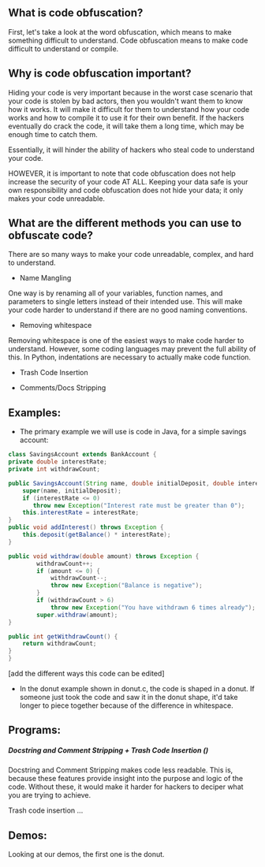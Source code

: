 ## What is code obfuscation?

First, let's take a look at the word obfuscation, which means to make something difficult to understand. Code obfuscation means to make code difficult to understand or compile. 

## Why is code obfuscation important?

Hiding your code is very important because in the worst case scenario that your code is stolen by bad actors, then you wouldn't want them to know how it works. It will make it difficult for them to understand how your code works and how to compile it to use it for their own benefit. If the hackers eventually do crack the code, it will take them a long time, which may be enough time to catch them.

Essentially, it will hinder the ability of hackers who steal code to understand your code. 

HOWEVER, it is important to note that code obfuscation does not help increase the security of your code AT ALL. Keeping your data safe is your own responsibility and code obfuscation does not hide your data; it only makes your code unreadable. 

## What are the different methods you can use to obfuscate code? 

There are so many ways to make your code unreadable, complex, and hard to understand. 

- Name Mangling

One way is by renaming all of your variables, function names, and parameters to single letters instead of their intended use. This will make your code harder to understand if there are no good naming conventions. 

- Removing whitespace

Removing whitespace is one of the easiest ways to make code harder to understand. However, some coding languages may prevent the full ability of this. In Python, indentations are necessary to actually make code function. 

- Trash Code Insertion

- Comments/Docs Stripping

## Examples:

- The primary example we will use is code in Java, for a simple savings account:
```java
class SavingsAccount extends BankAccount {
private double interestRate;
private int withdrawCount;

public SavingsAccount(String name, double initialDeposit, double interestRate)throws Exception {
    super(name, initialDeposit);
    if (interestRate <= 0)
       throw new Exception("Interest rate must be greater than 0");
    this.interestRate = interestRate;
}
public void addInterest() throws Exception {
    this.deposit(getBalance() * interestRate);
}

public void withdraw(double amount) throws Exception {
        withdrawCount++;
        if (amount <= 0) {
            withdrawCount--;
            throw new Exception("Balance is negative");
        }
        if (withdrawCount > 6)
            throw new Exception("You have withdrawn 6 times already");
        super.withdraw(amount);
}

public int getWithdrawCount() {
    return withdrawCount;
}
}
```

[add the different ways this code can be edited]

- In the donut example shown in donut.c, the code is shaped in a donut. If someone just took the code and saw it in the donut shape, it'd take longer to piece together because of the difference in whitespace. 



## Programs:

##### Docstring and Comment Stripping + Trash Code Insertion ()

Docstring and Comment Stripping makes code less readable. This is, because these features provide insight into the purpose and logic of the code. Without these, it would make it harder for hackers to deciper what you are trying to achieve. 

Trash code insertion ...

## Demos:

Looking at our demos, the first one is the donut. 

<!-- ## Our Tool:

In our tool, you can obfuscate any python file using our makefile. The key behind our tool is turning the strings into a different base that isn't human-readable.  -->
